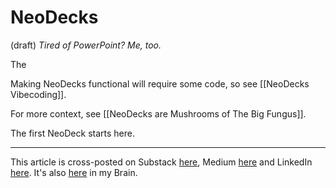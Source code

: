 # NeoDecks 
 (draft) 
*Tired of PowerPoint? Me, too.*  

The 

Making NeoDecks functional will require some code, so see [[NeoDecks Vibecoding]]. 

For more context, see [[NeoDecks are Mushrooms of The Big Fungus]]. 

The first NeoDeck starts here. 

--- 
This article is cross-posted on Substack [here](), Medium [here]() and LinkedIn [here](). It's also [here]() in my Brain. 